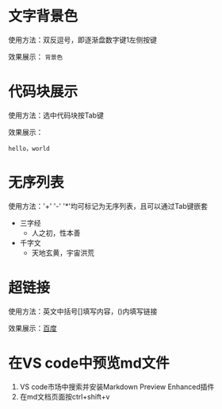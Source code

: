 # 文字背景色
使用方法：双反逗号，即逐渐盘数字键1左侧按键

效果展示： `背景色`

# 代码块展示
使用方法：选中代码块按Tab键

效果展示：

    hello，world

# 无序列表
使用方法：'+' '-' '*'均可标记为无序列表，且可以通过Tab键嵌套

+ 三字经
    - 人之初，性本善
+ 千字文
    * 天地玄黄，宇宙洪荒


# 超链接
使用方法：英文中括号[]填写内容，()内填写链接

效果展示：[百度](https://www.baidu.com)

# 在VS code中预览md文件
1. VS code市场中搜索并安装Markdown Preview Enhanced插件
2. 在md文档页面按ctrl+shift+v